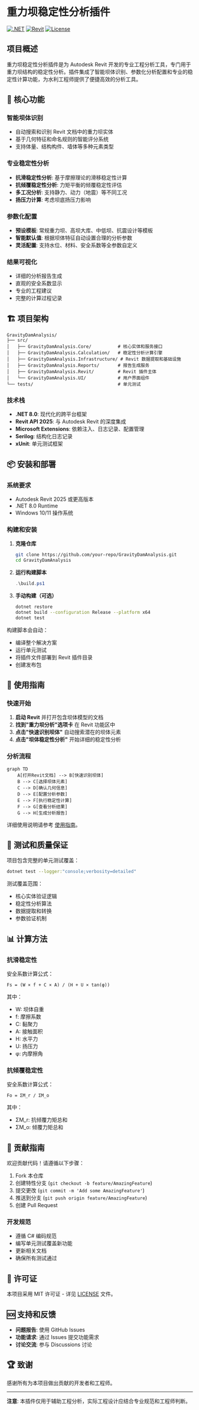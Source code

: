 # 重力坝稳定性分析插件

[![.NET](https://img.shields.io/badge/.NET-8.0-blue)](https://dotnet.microsoft.com/)
[![Revit](https://img.shields.io/badge/Revit-2025-orange)](https://www.autodesk.com/products/revit/)
[![License](https://img.shields.io/badge/License-MIT-green)](LICENSE)

## 项目概述

重力坝稳定性分析插件是为 Autodesk Revit 开发的专业工程分析工具，专门用于重力坝结构的稳定性分析。插件集成了智能坝体识别、参数化分析配置和专业的稳定性计算功能，为水利工程师提供了便捷高效的分析工具。

## 🚀 核心功能

### 智能坝体识别
- 自动搜索和识别 Revit 文档中的重力坝实体
- 基于几何特征和命名规则的智能评分系统
- 支持体量、结构构件、墙体等多种元素类型

### 专业稳定性分析
- **抗滑稳定性分析**: 基于摩擦理论的滑移稳定性计算
- **抗倾覆稳定性分析**: 力矩平衡的倾覆稳定性评估
- **多工况分析**: 支持静力、动力（地震）等不同工况
- **扬压力计算**: 考虑坝底扬压力影响

### 参数化配置
- **预设模板**: 常规重力坝、高坝大库、中低坝、抗震设计等模板
- **智能默认值**: 根据坝体特征自动设置合理的分析参数
- **灵活配置**: 支持水位、材料、安全系数等全参数自定义

### 结果可视化
- 详细的分析报告生成
- 直观的安全系数显示
- 专业的工程建议
- 完整的计算过程记录

## 🏗️ 项目架构

```
GravityDamAnalysis/
├── src/
│   ├── GravityDamAnalysis.Core/          # 核心实体和服务接口
│   ├── GravityDamAnalysis.Calculation/   # 稳定性分析计算引擎
│   ├── GravityDamAnalysis.Infrastructure/ # Revit 数据提取和基础设施
│   ├── GravityDamAnalysis.Reports/       # 报告生成服务
│   ├── GravityDamAnalysis.Revit/         # Revit 插件主体
│   └── GravityDamAnalysis.UI/            # 用户界面组件
└── tests/                                # 单元测试
```

### 技术栈
- **.NET 8.0**: 现代化的跨平台框架
- **Revit API 2025**: 与 Autodesk Revit 的深度集成
- **Microsoft Extensions**: 依赖注入、日志记录、配置管理
- **Serilog**: 结构化日志记录
- **xUnit**: 单元测试框架

## 📦 安装和部署

### 系统要求
- Autodesk Revit 2025 或更高版本
- .NET 8.0 Runtime
- Windows 10/11 操作系统

### 构建和安装

1. **克隆仓库**
   ```bash
   git clone https://github.com/your-repo/GravityDamAnalysis.git
   cd GravityDamAnalysis
   ```

2. **运行构建脚本**
   ```powershell
   .\build.ps1
   ```

3. **手动构建（可选）**
   ```bash
   dotnet restore
   dotnet build --configuration Release --platform x64
   dotnet test
   ```

构建脚本会自动：
- 编译整个解决方案
- 运行单元测试
- 将插件文件部署到 Revit 插件目录
- 创建发布包

## 🎯 使用指南

### 快速开始

1. **启动 Revit** 并打开包含坝体模型的文档
2. **找到"重力坝分析"选项卡** 在 Revit 功能区中
3. **点击"快速识别坝体"** 自动搜索潜在的坝体元素
4. **点击"坝体稳定性分析"** 开始详细的稳定性分析

### 分析流程

```mermaid
graph TD
    A[打开Revit文档] --> B[快速识别坝体]
    B --> C[选择坝体元素]
    C --> D[确认几何信息]
    D --> E[配置分析参数]
    E --> F[执行稳定性计算]
    F --> G[查看分析结果]
    G --> H[生成分析报告]
```

详细使用说明请参考 [使用指南](Usage_Guide.md)。

## 🧪 测试和质量保证

项目包含完整的单元测试覆盖：

```bash
dotnet test --logger:"console;verbosity=detailed"
```

测试覆盖范围：
- 核心实体验证逻辑
- 稳定性分析算法
- 数据提取和转换
- 参数验证机制

## 📊 计算方法

### 抗滑稳定性

安全系数计算公式：
```
Fs = (W × f + C × A) / (H + U × tan(φ))
```

其中：
- W: 坝体自重
- f: 摩擦系数
- C: 黏聚力
- A: 接触面积
- H: 水平力
- U: 扬压力
- φ: 内摩擦角

### 抗倾覆稳定性

安全系数计算公式：
```
Fo = ΣM_r / ΣM_o
```

其中：
- ΣM_r: 抗倾覆力矩总和
- ΣM_o: 倾覆力矩总和

## 🤝 贡献指南

欢迎贡献代码！请遵循以下步骤：

1. Fork 本仓库
2. 创建特性分支 (`git checkout -b feature/AmazingFeature`)
3. 提交更改 (`git commit -m 'Add some AmazingFeature'`)
4. 推送到分支 (`git push origin feature/AmazingFeature`)
5. 创建 Pull Request

### 开发规范

- 遵循 C# 编码规范
- 编写单元测试覆盖新功能
- 更新相关文档
- 确保所有测试通过

## 📄 许可证

本项目采用 MIT 许可证 - 详见 [LICENSE](LICENSE) 文件。

## 🆘 支持和反馈

- **问题报告**: 使用 GitHub Issues
- **功能请求**: 通过 Issues 提交功能需求
- **讨论交流**: 参与 Discussions 讨论

## 🏆 致谢

感谢所有为本项目做出贡献的开发者和工程师。

---

**注意**: 本插件仅用于辅助工程分析，实际工程设计应结合专业规范和工程师判断。 